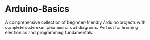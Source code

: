 # Arduino-Basics
A comprehensive collection of beginner-friendly Arduino projects with complete code examples and circuit diagrams. Perfect for learning electronics and programming fundamentals.
